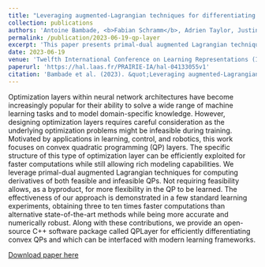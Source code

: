 ```yaml
---
title: "Leveraging augmented-Lagrangian techniques for differentiating over infeasible quadratic programs in machine learning"
collection: publications
authors: 'Antoine Bambade, <b>Fabian Schramm</b>, Adrien Taylor, Justin Carpentier'
permalink: /publication/2023-06-19-qp-layer
excerpt: 'This paper presents primal-dual augmented Lagrangian techniques for computing derivatives of both feasible and infeasible QPs.'
date: 2023-06-19
venue: 'Twelfth International Conference on Learning Representations (ICLR)'
paperurl: 'https://hal.laas.fr/PRAIRIE-IA/hal-04133055v1'
citation: 'Bambade et al. (2023). &quot;Leveraging augmented-Lagrangian techniques for differentiating over infeasible quadratic programs in machine learning.&quot; <i>ICLR24</i>.'
---
```

Optimization layers within neural network architectures have become increasingly popular for their ability to solve a wide range of machine learning tasks and to model domain-specific knowledge. However, designing optimization layers requires careful consideration as the underlying optimization problems might be infeasible during training. Motivated by applications in learning, control, and robotics, this work focuses on convex quadratic programming (QP) layers. The specific structure of this type of optimization layer can be efficiently exploited for faster computations while still allowing rich modeling capabilities. We leverage primal-dual augmented Lagrangian techniques for computing derivatives of both feasible and infeasible QPs. Not requiring feasibility allows, as a byproduct, for more flexibility in the QP to be learned. The effectiveness of our approach is demonstrated in a few standard learning experiments, obtaining three to ten times faster computations than alternative state-of-the-art methods while being more accurate and numerically robust. Along with these contributions, we provide an open-source C++ software package called QPLayer for efficiently differentiating convex QPs and which can be interfaced with modern learning frameworks.

[Download paper here](https://inria.hal.science/hal-04133055/document)